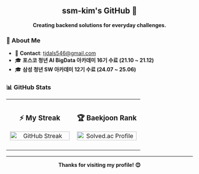 <div align="center">
  
## ssm-kim's GitHub 👋

**Creating backend solutions for everyday challenges.**

</div>

### 📌 About Me

- 📧 **Contact**: tjdals546@gmail.com
- 🎓 **포스코 청년 AI BigData 아카데미 16기 수료 (21.10 ~ 21.12)**
- 🎓 **삼성 청년 SW 아카데미 12기 수료 (24.07 ~ 25.06)**


### 📊 GitHub Stats

<table style="border-collapse: collapse; border: none;">
  <tr>
    <td width="50%" style="border: none; padding: 10px;">
      <h3 align="center">⚡ My Streak</h3>
      <p align="center">
        <a href="https://git.io/streak-stats">
          <img src="https://github-readme-streak-stats-eight.vercel.app/?user=ssm-kim&theme=vue" alt="GitHub Streak" width="100%">
        </a>
      </p>
    </td>
    <td width="50%" style="border: none; padding: 10px;">
      <h3 align="center">🏆 Baekjoon Rank</h3>
      <p align="center">
        <a href="https://solved.ac/tjdals546">
          <img src="https://mazassumnida.wtf/api/v2/generate_badge?boj=tjdals546" alt="Solved.ac Profile" width="100%">
        </a>
      </p>
    </td>
  </tr>
</table>

---

<div align="center">
  
**Thanks for visiting my profile! 😊**

</div>

